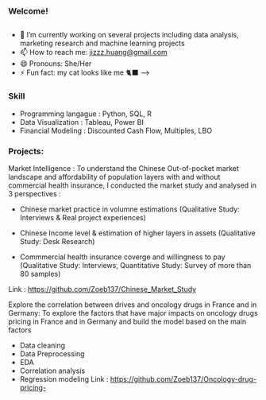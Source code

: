 ### Welcome! 

## 
- 🌱 I’m currently working on several projects including data analysis, marketing research and machine learning projects
- 📫 How to reach me: jizzz.huang@gmail.com
- 😄 Pronouns: She/Her
- ⚡ Fun fact: my cat looks like me 🐈‍⬛
-->

### Skill

- Programming langague : Python, SQL, R
- Data Visualization : Tableau, Power BI 
- Financial Modeling : Discounted Cash Flow, Multiples, LBO


### Projects: 

Market Intelligence : To understand the Chinese Out-of-pocket market landscape and affordability of population layers with and without commercial health insurance, I conducted the market study and analysed in 3 perspectives :

- Chinese market practice in volumne estimations (Qualitative Study: Interviews & Real project experiences)

- Chinese Income level & estimation of higher layers in assets (Qualitative Study: Desk Research)

- Commmercial health insurance coverge and willingness to pay (Qualitative Study: Interviews, Quantitative Study: Survey of more than 80 samples)

Link : https://github.com/Zoeb137/Chinese_Market_Study




Explore the correlation between drives and oncology drugs in France and in Germany:  To explore the factors that have major impacts on oncology drugs pricing in France and in Germany and build the model based on the main factors

- Data cleaning 
- Data Preprocessing
- EDA 
- Correlation analysis
- Regression modeling
Link : https://github.com/Zoeb137/Oncology-drug-pricing-
